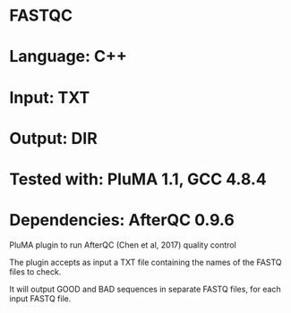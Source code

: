 # FASTQC
# Language: C++
# Input: TXT
# Output: DIR
# Tested with: PluMA 1.1, GCC 4.8.4
# Dependencies: AfterQC 0.9.6


PluMA plugin to run AfterQC (Chen et al, 2017) quality control

The plugin accepts as input a TXT file containing the names of the FASTQ
files to check.

It will output GOOD and BAD sequences in separate FASTQ files, for each input FASTQ file.
